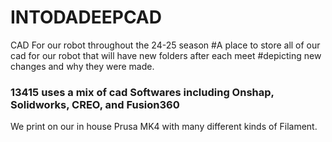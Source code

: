 # INTODADEEPCAD
CAD For our robot throughout the 24-25 season
#A place to store all of our cad for our robot that will have new folders after each meet
#depicting new changes and why they were made.


### 13415 uses a mix of cad Softwares including Onshap, Solidworks, CREO, and Fusion360 ###
We print on our in house Prusa MK4 with many different kinds of Filament.
